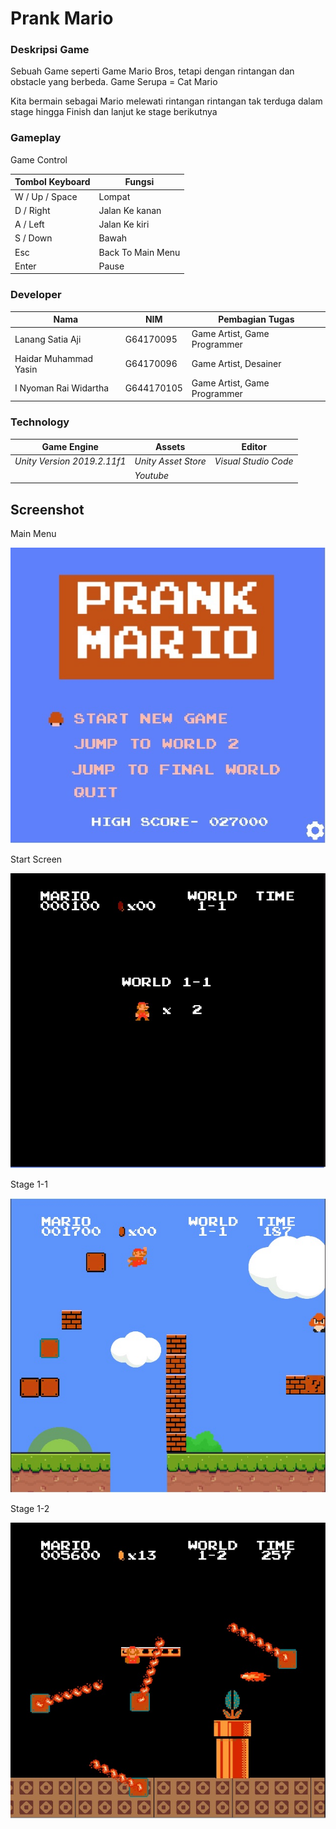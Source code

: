 # Prank Mario

### Deskripsi Game
Sebuah Game seperti Game Mario Bros, tetapi dengan rintangan dan obstacle yang berbeda.
Game Serupa = Cat Mario

Kita bermain sebagai Mario melewati rintangan rintangan tak terduga dalam stage hingga Finish dan lanjut ke stage berikutnya

### Gameplay
Game Control

| Tombol Keyboard | Fungsi |
| ----- | ----- |
| W / Up / Space| Lompat |
| D / Right | Jalan Ke kanan |
| A / Left | Jalan Ke kiri |
| S / Down | Bawah |
| Esc | Back To Main Menu|
| Enter | Pause |

### Developer
| Nama | NIM | Pembagian Tugas |
| ----- | ----- | ----- |
| Lanang Satia Aji | G64170095 | Game Artist, Game Programmer |
|Haidar Muhammad Yasin | G64170096 | Game Artist, Desainer |
|I Nyoman Rai Widartha | G644170105 | Game Artist, Game Programmer |


### Technology 

| Game Engine | Assets | Editor |
| ----- | ----- | ----- |
| *Unity Version 2019.2.11f1* | *Unity Asset Store* | *Visual Studio Code*|
|  | *Youtube* |  |



## Screenshot
Main Menu


![Screenshot](MainMenu.jpg)

Start Screen


![Screenshot](StartScreen.jpg)

Stage 1-1


![Screenshot](1-1.jpg)

Stage 1-2


![Screenshot](1-2.jpg)

